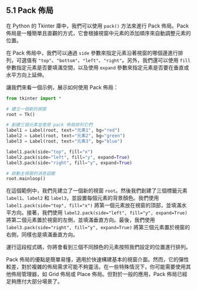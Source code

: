 ## 5.1 Pack 佈局

在 Python 的 Tkinter 庫中，我們可以使用 `pack()` 方法來進行 Pack 佈局。Pack 佈局是一種簡單且直觀的方式，它會根據視窗中元素的添加順序來自動調整元素的位置。

在 Pack 佈局中，我們可以通過 `side` 參數來指定元素沿著視窗的哪個邊進行排列，可選值有 `"top"`、`"bottom"`、`"left"`、`"right"`。另外，我們還可以使用 `fill` 參數指定元素是否要填滿空間，以及使用 `expand` 參數來指定元素是否要在垂直或水平方向上延伸。

讓我們來看一個示例，展示如何使用 Pack 佈局：

```python
from tkinter import *

# 建立一個新的視窗
root = Tk()

# 創建三個元素並使用 pack 佈局排列它們
label1 = Label(root, text="元素1", bg="red")
label2 = Label(root, text="元素2", bg="green")
label3 = Label(root, text="元素3", bg="blue")

label1.pack(side="top", fill="x")
label2.pack(side="left", fill="y", expand=True)
label3.pack(side="right", fill="y", expand=True)

# 啟動主視窗的消息迴圈
root.mainloop()
```

在這個範例中，我們先建立了一個新的視窗 `root`。然後我們創建了三個標籤元素 `label1`、`label2` 和 `label3`，並設置每個元素的背景顏色。我們使用 `label1.pack(side="top", fill="x")` 將第一個元素放在視窗的頂部，並填滿水平方向。接著，我們使用 `label2.pack(side="left", fill="y", expand=True)` 將第二個元素置於視窗的左側，並填滿垂直方向。最後，我們使用 `label3.pack(side="right", fill="y", expand=True)` 將第三個元素置於視窗的右側，同樣也是填滿垂直方向。

運行這段程式碼，你將會看到三個不同顏色的元素按照我們設定的位置進行排列。

Pack 佈局的優點是簡單易懂，適用於快速構建基本的視窗介面。然而，它的彈性較差，對於複雜的佈局需求可能不夠靈活。在一些特殊情況下，你可能需要使用其他佈局管理器，如 Grid 佈局或 Place 佈局。但對於一般的應用，Pack 佈局已經足夠應付大部分場景了。
